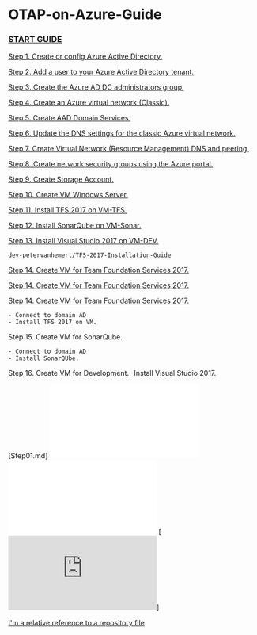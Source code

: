# OTAP-on-Azure-Guide
### [START GUIDE](Step01.md)

[Step 1. Create or config Azure Active Directory.](Step01.md)

[Step 2. Add a user to your Azure Active Directory tenant.](Step02.md)
    
[Step 3. Create the Azure AD DC administrators group.](Step03.md)
          
[Step 4. Create an Azure virtual network (Classic).](Step04.md)

[Step 5. Create AAD Domain Services.](Step05.md)

[Step 6. Update the DNS settings for the classic Azure virtual network.](Step06.md)

[Step 7. Create Virtual Network (Resource Management) DNS and peering.](Step07.md)

[Step 8. Create network security groups using the Azure portal.](Step08.md)

[Step 9. Create Storage Account.](Step09.md)

[Step 10. Create VM Windows Server.](Step10.md)

[Step 11. Install TFS 2017 on VM-TFS.](Step11.md)

[Step 12. Install SonarQube on VM-Sonar.](Step12.md)

[Step 13. Install Visual Studio 2017 on VM-DEV.](Step13.md)
    
    
    dev-petervanhemert/TFS-2017-Installation-Guide
    
[Step 14. Create VM for Team Foundation Services 2017.](../blob/master/TFS-2017-Installation-Guide/TFS2017-install-guide.pdf)


[Step 14. Create VM for Team Foundation Services 2017.](../blob/master/dev-petervanhemert/TFS-2017-Installation-Guide/TFS2017-install-guide.pdf)

[Step 14. Create VM for Team Foundation Services 2017.](../master/dev-petervanhemert/TFS-2017-Installation-Guide/TFS2017-install-guide.pdf)


    - Connect to domain AD
    - Install TFS 2017 on VM.
    
Step 15. Create VM for SonarQube.

    - Connect to domain AD
    - Install SonarQUbe.
    
Step 16. Create VM for Development.
        -Install Visual Studio 2017.


[Step01.md]
![GitHub Logo](/Step01.md)
![GitHub Logo](Step01.md)
[![](https://github.com/dev-petervanhemert/OTAP-on-Azure-Guide/blob/master/Step01.md)]



[I'm a relative reference to a repository file](../blob/master/LICENSE)
